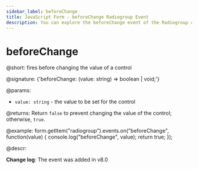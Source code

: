 ```yaml
---
sidebar_label: beforeChange
title: JavaScript Form - beforeChange Radiogroup Event 
description: You can explore the beforeChange event of the Radiogroup control of Form in the documentation of the DHTMLX JavaScript UI library. Browse developer guides and API reference, try out code examples and live demos, and download a free 30-day evaluation version of DHTMLX Suite.
---
```


# beforeChange

@short: fires before changing the value of a control

@signature: {'beforeChange: (value: string) => boolean | void;'}

@params:
- `value: string` - the value to be set for the control

@returns:
Return `false` to prevent changing the value of the control; otherwise, `true`.

@example:
form.getItem("radiogroup").events.on("beforeChange", function(value) {
    console.log("beforeChange", value);
    return true;
});

@descr:

**Change log**: The event was added in v8.0
